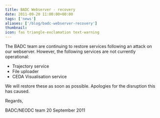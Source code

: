 ```yaml
---
title: BADC Webserver - recovery  
date: 2011-09-20 11:00:00+00:00
tags: ['news']
aliases: ['/blog/badc-webserver-recovery']
thumbnail: 
icon: fas triangle-exclamation text-warning
---
```

The BADC team are continuing to restore services following an attack on our webserver. However, the following services are not currently operational:

* Trajectory service
* File uploader
* CEDA Visualisation service

We will restore these as soon as possible. Apologies for the disruption this has caused.

Regards,

BADC/NEODC team
20 September 2011
